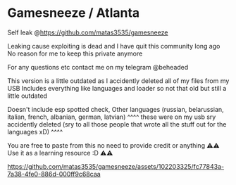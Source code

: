 # Gamesneeze / Atlanta

Self leak @https://github.com/matas3535/gamesneeze
    
Leaking cause exploiting is dead and I have quit this community long ago
No reason for me to keep this private anymore

For any questions etc contact me on my telegram @beheaded

This version is a little outdated as I accidently deleted all of my files from my USB
Includes everything like languages and loader so not that old but still a little outdated

Doesn't include esp spotted check, Other languages (russian, belarussian, italian, french, albanian, german, latvian)
                    ^^^^ these were on my usb sry accidently deleted (sry to all those people that wrote all the stuff out for the languages xD) ^^^^

You are free to paste from this no need to provide credit or anything
            ⚠⚠ Use it as a learning resource :D ⚠⚠


https://github.com/matas3535/gamesneeze/assets/102203325/fc77843a-7a38-4fe0-886d-000ff9c68caa
